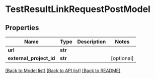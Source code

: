 # TestResultLinkRequestPostModel


## Properties
Name | Type | Description | Notes
------------ | ------------- | ------------- | -------------
**url** | **str** |  | 
**external_project_id** | **str** |  | [optional] 

[[Back to Model list]](../README.md#documentation-for-models) [[Back to API list]](../README.md#documentation-for-api-endpoints) [[Back to README]](../README.md)


